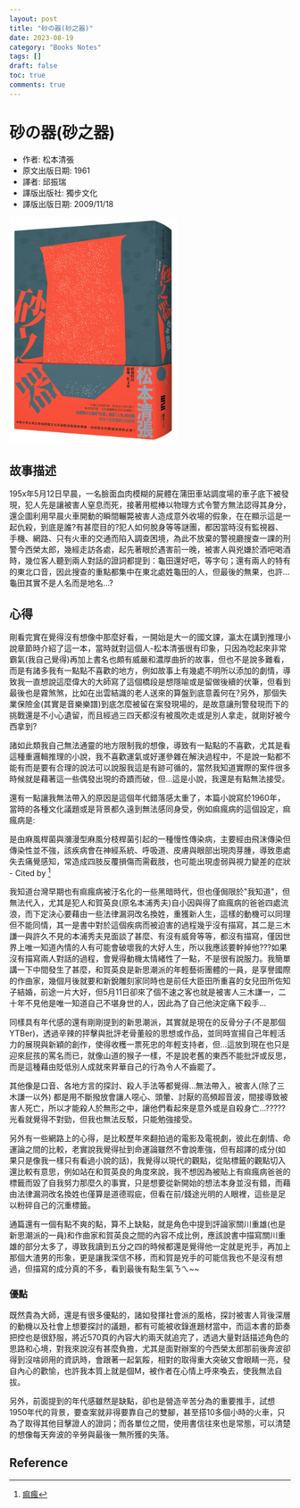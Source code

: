 ```yaml
---
layout: post
title: "砂の器(砂之器)"
date: 2023-08-19
category: "Books Notes"
tags: []
draft: false
toc: true
comments: true
---
```


# 砂の器(砂之器)
* 作者: 松本清張
* 原文出版日期: 1961
* 譯者: 邱振瑞
* 譯版出版社: 獨步文化
* 譯版出版日期: 2009/11/18

<img src="/assets/posts/砂之器.jpg" alt="" width="300"/>
<!-- more -->

## 故事描述
195x年5月12日早晨，一名臉面血肉模糊的屍體在蒲田車站調度場的車子底下被發現，犯人先是讓被害人窒息而死，接著用棍棒以物理方式令警方無法認得其身分，還企圖利用早晨火車開動的瞬間輾斃被害人造成意外收場的假象，在在顯示這是一起仇殺，到底是誰?有甚麼目的?犯人如何脫身等等謎團，都因當時沒有監視器、手機、網路、只有火車的交通而陷入調查困境，為此不放棄的警視廳搜查一課的刑警今西榮太郎，幾經走訪各處，起先著眼於遇害前一晚，被害人與兇嫌於酒吧喝酒時，幾位客人聽到兩人對話的證詞都提到：龜田還好吧，等字句；還有兩人的特有的東北口音，因此搜查的重點都集中在東北處姓龜田的人，但最後的無果，也許...龜田其實不是人名而是地名...?

## 心得
剛看完實在覺得沒有想像中那麼好看，一開始是大一的國文課，瀛太在講到推理小說章節時介紹了這一本，當時就對這個人-松本清張很有印象，只因為唸起來非常霸氣(我自己覺得)再加上書名也頗有威嚴和濃厚曲折的故事，但也不是說多難看，而是有諸多我有一點點不喜歡的地方，例如故事上有幾處不明所以添加的劇情，導致我一直想說這麼偉大的大師寫了這個橋段是想隱喻或是留做後續的伏筆，但看到最後也是霧煞煞，比如在出雲結識的老人送來的算盤到底意義何在?另外，那個失業保險金(其實是音樂樂譜)到底怎麼被留在案發現場的，是故意讓刑警發現而下的挑戰還是不小心遺留，而且經過三四天都沒有被風吹走或是別人拿走，就剛好被今西拿到?

諸如此類我自己無法通靈的地方限制我的想像，導致有一點點的不喜歡，尤其是看這種重邏輯推理的小說，我不喜歡運氣或好運參雜在解決過程中，不是說一點都不能有而是要有合理的說法可以說服我這是有跡可循的，當然我知道實際的案件很多時候就是藉著這一些偶發出現的奇蹟而破，但...這是小說，我還是有點無法接受。

還有一點讓我無法帶入的原因是這個年代錯落感太重了，本篇小說寫於1960年，當時的各種文化議題或是背景都久遠到無法感同身受，例如痲瘋病的這個設定，痲瘋病是:

是由麻風桿菌與瀰漫型麻風分枝桿菌引起的一種慢性傳染病，主要經由飛沫傳染但傳染性並不強，該疾病會在神經系統、呼吸道、皮膚與眼部出現肉芽腫，導致患處失去痛覺感知，常造成四肢反覆損傷而需截肢，也可能出現虛弱與視力變差的症狀 - Cited by [^4]

我知道台灣早期也有痲瘋病被汙名化的一些黑暗時代，但也僅侷限於"我知道"，但無法代入，尤其是犯人和賀英良(原名本浦秀夫)自小因與得了痲瘋病的爸爸四處流浪，而下定決心要藉由一些法律漏洞改名換姓，重獲新人生，這樣的動機可以同理但不能同情，其一是書中對於這個疾病而被迫害的過程幾乎沒有描寫，其二是三木謙一與許久不見的本浦秀夫見面談了甚麼、有沒有威脅等等，都沒有描寫，僅因世界上唯一知道內情的人有可能會破壞我的大好人生，所以我應該要幹掉他???如果沒有描寫兩人對話的過程，會覺得動機太情緒性了一點，不是很有說服力。我簡單講一下中間發生了甚麼，和賀英良是新思潮派的年輕藝術團體的一員，是享譽國際的作曲家，幾個月後就要和新銳雕刻家同時也是前任大臣田所重喜的女兒田所佐知子結婚，前途一片大好，但5月11日卻來了個不速之客也就是被害人三木謙一，二十年不見他是唯一知道自己不堪身世的人，因此為了自己他決定痛下殺手...

同樣具有年代感的還有剛剛提到的新思潮派，其實就是現在的反骨分子(不是那個YTBer)，透過辛辣的抨擊與批評老骨董般的思想或作品，並同時宣揚自己年輕活力的展現與新穎的創作，使得收穫一票死忠的年輕支持者，但...這放到現在也只是迎來屁孩的罵名而已，就像山道的猴子一樣，不是說老舊的東西不能批評或反思，而是這種藉由貶低別人成就來昇華自己的行為令人不齒罷了。

其他像是口音、各地方言的探討、殺人手法等都覺得...無法帶入，被害人(除了三木謙一以外)
都是用不斷撥放會讓人噁心、頭暈、討厭的高頻超音波，間接導致被害人死亡，所以才能殺人於無形之中，讓他們看起來是意外或是自殺身亡...?????光看就覺得不對勁，但我也無法反駁，只能勉強接受。

另外有一些網路上的心得，是比較歷年來翻拍過的電影及電視劇，彼此在劇情、命運論之間的比較，老實說我覺得扯到命運論雖然不會說牽強，但有超譯的成分(如果只是像我一樣只有看過小說的話)，我覺得以現代的觀點，從貼標籤的觀點切入還比較有意思，例如站在和賀英良的角度來說，我不想因為被貼上有痲瘋病爸爸的標籤而毀了自我努力那麼久的事實，只是想要從新開始的想法本身並沒有錯，而藉由法律漏洞改名換姓也僅算是道德瑕疵，但看在前/錢途光明的人眼裡，這些是足以粉碎自己的沉重標籤。

通篇還有一個有點不爽的點，算不上缺點，就是角色中提到評論家關川重雄(也是新思潮派的一員)和作曲家和賀英良之間的內容不成比例，應該說書中描寫關川重雄的部分太多了，導致我讀到五分之四的時候都還是覺得他一定就是兇手，再加上那個大渣男的形象，更是讓我深信不移，而和賀是兇手的可能信我也不是沒有想過，但描寫的成分真的不多，看到最後有點生氣ㄋㄟ~~

### 優點
既然貴為大師，還是有很多優點的，諸如發揮社會派的風格，探討被害人背後深層的動機以及社會上想要探討的議題，都有可能被收錄進題材當中，而這本書的節奏把控也是很舒服，將近570頁的內容大約兩天就追完了，透過大量對話描述角色的思路和心境，對我來說沒有甚麼負擔，尤其是面對辦案的今西榮太郎那前後奔波卻得到沒啥卵用的資訊時，會跟著一起氣餒，相對的取得重大突破又會眼睛一亮，發自內心的歡愉，也許我本質上就是個M，被作者在心情上呼來喚去，使我無法自拔。

另外，前面提到的年代感雖然是缺點，卻也是營造辛苦分為的重要推手，試想1950年代的背景，要查案就非得要靠自己的雙腳，甚至搭10多個小時的火車，只為了取得其他目擊證人的證詞；而各單位之間，使用書信往來也是常態，可以清楚的想像每天奔波的辛勞與最後一無所獲的失落。

## Reference
[^4]:[痲瘋](https://zh.wikipedia.org/zh-tw/%E9%BA%BB%E9%A3%8E%E7%97%85)